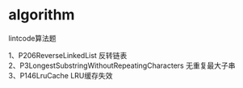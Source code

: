 # algorithm

lintcode算法题

1、P206ReverseLinkedList 反转链表           
2、P3LongestSubstringWithoutRepeatingCharacters 无重复最大子串  
3、P146LruCache LRU缓存失效

